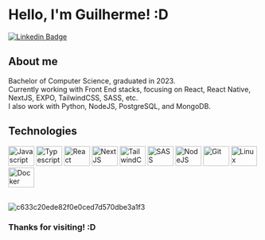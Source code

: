 # Hello, I'm Guilherme! :D
[![Linkedin Badge](https://img.shields.io/badge/LinkedIn-0077B5?style=for-the-badge&logo=linkedin&logoColor=white)](https://www.linkedin.com/in/glerme/)

## About me

Bachelor of Computer Science, graduated in 2023.  
Currently working with Front End stacks, focusing on React, React Native, NextJS, EXPO, TailwindCSS, SASS, etc.  
I also work with Python, NodeJS, PostgreSQL, and MongoDB.

## Technologies
<div style="display: inline_block">
  <img src="https://cdn.jsdelivr.net/gh/devicons/devicon/icons/javascript/javascript-original.svg" height="40" width="52" alt="Javascript"  />
  <img src="https://cdn.jsdelivr.net/gh/devicons/devicon/icons/typescript/typescript-original.svg" height="40" width="52" alt="Typescript"  />
  <img src="https://cdn.jsdelivr.net/gh/devicons/devicon/icons/react/react-original.svg" height="40" width="52" alt="React"  />
  <img src="https://cdn.jsdelivr.net/gh/devicons/devicon/icons/nextjs/nextjs-original.svg"  height="40" width="52" alt="NextJS" />
  <img src="https://cdn.jsdelivr.net/gh/devicons/devicon/icons/tailwindcss/tailwindcss-original.svg" height="40" width="52" alt="TailwindCSS"  />
  <img src="https://cdn.jsdelivr.net/gh/devicons/devicon/icons/sass/sass-original.svg" height="40" width="52" alt="SASS"  />
  <img src="https://cdn.jsdelivr.net/gh/devicons/devicon/icons/nodejs/nodejs-original.svg" height="40" width="52" alt="NodeJS"  /> 
  <img src="https://cdn.jsdelivr.net/gh/devicons/devicon/icons/git/git-original.svg" height="40" width="52" alt="Git"  />
  <img src="https://cdn.jsdelivr.net/gh/devicons/devicon/icons/linux/linux-original.svg" height="40" width="52"  alt="Linux"/>
  <img src="https://cdn.jsdelivr.net/gh/devicons/devicon/icons/docker/docker-original.svg" height="40" width="52" alt="Docker"  />  
</div>

<br>

![c633c20ede82f0e0ced7d570dbe3a1f3](https://user-images.githubusercontent.com/70382532/138322189-2db8df52-9dcb-40a0-88a8-c365466bd33d.gif)

### Thanks for visiting! :D
